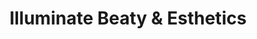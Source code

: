 ---
title: "Illuminate Beaty & Esthetics"
url: /middleton/illuminate-beaty-und-esthetics/
shop: Kosmetik
---
